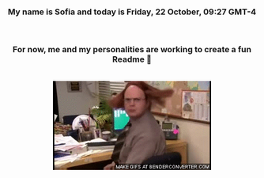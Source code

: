 


<div align="center">
<h3 >My name is Sofia and today is Friday, 22 October, 09:27 GMT-4</h3><br>
<h3 >For now, me and my personalities are working to create a fun Readme 👋
</h3><br>
<img src='img/dwight.gif' alt='working...'/>
</div>
